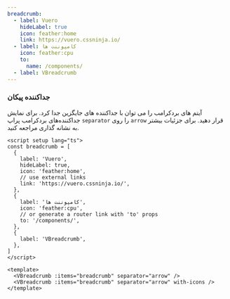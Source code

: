 ```yaml
---
breadcrumb:
  - label: Vuero
    hideLabel: true
    icon: feather:home
    link: https://vuero.cssninja.io/
  - label: کامپوننت ها
    icon: feather:cpu
    to:
      name: /components/
  - label: VBreadcrumb
---
```


### جداکننده پیکان

آیتم های بردکرامب را می توان با جداکننده های جایگزین جدا کرد.
برای نمایش جداکننده‌های بردکرامب پراپ `separator` را روی `arrow` قرار دهید.
برای جزئیات بیشتر به نشانه گذاری مراجعه کنید.

<!--code-->

```vue
<script setup lang="ts">
const breadcrumb = [
  {
    label: 'Vuero',
    hideLabel: true,
    icon: 'feather:home',
    // use external links
    link: 'https://vuero.cssninja.io/',
  },
  {
    label: 'کامپوننت ها',
    icon: 'feather:cpu',
    // or generate a router link with 'to' props
    to: '/components/',
  },
  {
    label: 'VBreadcrumb',
  },
]
</script>

<template>
  <VBreadcrumb :items="breadcrumb" separator="arrow" />
  <VBreadcrumb :items="breadcrumb" separator="arrow" with-icons />
</template>
```

<!--/code-->

<!--example-->

<div>
  <VBreadcrumb :items="frontmatter.breadcrumb" separator="arrow" />
  <VBreadcrumb :items="frontmatter.breadcrumb" separator="arrow" with-icons />
</div>

<!--/example-->
